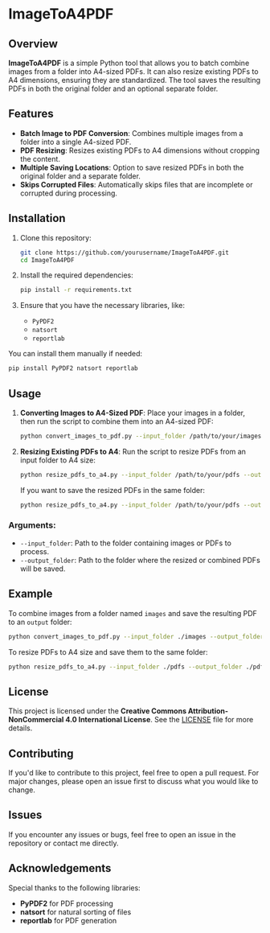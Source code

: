 
# ImageToA4PDF

## Overview
**ImageToA4PDF** is a simple Python tool that allows you to batch combine images from a folder into A4-sized PDFs. It can also resize existing PDFs to A4 dimensions, ensuring they are standardized. The tool saves the resulting PDFs in both the original folder and an optional separate folder.

## Features
- **Batch Image to PDF Conversion**: Combines multiple images from a folder into a single A4-sized PDF.
- **PDF Resizing**: Resizes existing PDFs to A4 dimensions without cropping the content.
- **Multiple Saving Locations**: Option to save resized PDFs in both the original folder and a separate folder.
- **Skips Corrupted Files**: Automatically skips files that are incomplete or corrupted during processing.

## Installation

1. Clone this repository:
   ```bash
   git clone https://github.com/yourusername/ImageToA4PDF.git
   cd ImageToA4PDF
   ```

2. Install the required dependencies:
   ```bash
   pip install -r requirements.txt
   ```

3. Ensure that you have the necessary libraries, like:
   - `PyPDF2`
   - `natsort`
   - `reportlab`

You can install them manually if needed:
```bash
pip install PyPDF2 natsort reportlab
```

## Usage

1. **Converting Images to A4-Sized PDF**:
   Place your images in a folder, then run the script to combine them into an A4-sized PDF:

   ```bash
   python convert_images_to_pdf.py --input_folder /path/to/your/images --output_folder /path/to/output
   ```

2. **Resizing Existing PDFs to A4**:
   Run the script to resize PDFs from an input folder to A4 size:

   ```bash
   python resize_pdfs_to_a4.py --input_folder /path/to/your/pdfs --output_folder /path/to/output
   ```

   If you want to save the resized PDFs in the same folder:
   ```bash
   python resize_pdfs_to_a4.py --input_folder /path/to/your/pdfs --output_folder /path/to/your/pdfs
   ```

### Arguments:
- `--input_folder`: Path to the folder containing images or PDFs to process.
- `--output_folder`: Path to the folder where the resized or combined PDFs will be saved.

## Example
To combine images from a folder named `images` and save the resulting PDF to an `output` folder:
```bash
python convert_images_to_pdf.py --input_folder ./images --output_folder ./output
```

To resize PDFs to A4 size and save them to the same folder:
```bash
python resize_pdfs_to_a4.py --input_folder ./pdfs --output_folder ./pdfs
```

## License
This project is licensed under the **Creative Commons Attribution-NonCommercial 4.0 International License**. See the [LICENSE](License) file for more details.

## Contributing
If you'd like to contribute to this project, feel free to open a pull request. For major changes, please open an issue first to discuss what you would like to change.

## Issues
If you encounter any issues or bugs, feel free to open an issue in the repository or contact me directly.

## Acknowledgements
Special thanks to the following libraries:
- **PyPDF2** for PDF processing
- **natsort** for natural sorting of files
- **reportlab** for PDF generation
